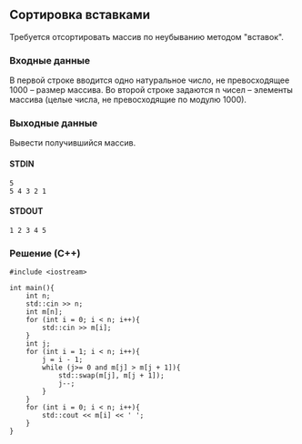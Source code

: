 ## Сортировка вставками
Требуется отсортировать массив по неубыванию методом "вставок".

### Входные данные
В первой строке вводится одно натуральное число, не превосходящее 1000 – размер массива. 
Во второй строке задаются n чисел – элементы массива (целые числа, не превосходящие по модулю 1000).
### Выходные данные
Вывести получившийся массив.

#### STDIN
```
5
5 4 3 2 1
```
#### STDOUT
```
1 2 3 4 5 
```

### Решение (C++)
```
#include <iostream>

int main(){
    int n;
    std::cin >> n;
    int m[n];
    for (int i = 0; i < n; i++){
        std::cin >> m[i];
    }
    int j;
    for (int i = 1; i < n; i++){
        j = i - 1;
        while (j>= 0 and m[j] > m[j + 1]){
            std::swap(m[j], m[j + 1]);
            j--;
        }
    }
    for (int i = 0; i < n; i++){
        std::cout << m[i] << ' ';
    }
}
```
